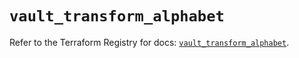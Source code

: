 # `vault_transform_alphabet`

Refer to the Terraform Registry for docs: [`vault_transform_alphabet`](https://registry.terraform.io/providers/hashicorp/vault/4.0.0/docs/resources/transform_alphabet).
